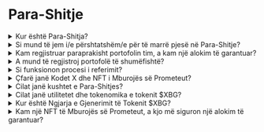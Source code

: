 # Para-Shitje

<details>

<summary>Kur është Para-Shitja?</summary>

Para-Shitja e $XBG është shansi i fundit për të blerë tokenat $XBG me kushte të zbritura para Ngjarjes së Gjenerimit të Tokenëve (TGE). Para-Shitja e $XBG do të mbahet në Mars 2024. Informacione të mëtejshme rreth datës, kushteve dhe detajeve do të publikohen së shpejti. Për të qëndruar të azhurnuar me lajmet e fundit, ndiqni XBorg në [X.](https://twitter.com/XBorgHQ)

</details>

<details>

<summary>Si mund të jem i/e përshtatshëm/e për të marrë pjesë në Para-Shitje?</summary>

Për të qenë i/e përshtatshëm/e për të marrë pjesë në Para-Shitje, duhet të kryeni procesin e KYC dhe të regjistroni paraprakisht adresën tuaj. Ne e vlerësojmë decentralizimin dhe privatësinë, por përputhja me juridiksionet përkatëse na kërkon të zbatohet një proces formal KYC.

Procesi i KYC do të ndodhë në www.presale.xborg.com, i lehtësuar nga ofruesi ynë i KYC, Onfido. Procesi i KYC do të hapet në Shkurt. Individët me email-e të regjistruara paraprakisht do të marrin një njoftim kur procesi i KYC të fillojë.

Ju lutemi vini re se disa juridiksione nuk mbështeten: Shtetet e Bashkuara, Kuba, Irani, Koreja e Veriut, Rusia, Siria, Rajonet e kontestuara të Ukrainës: Krimea, Donetsk dhe Luhansk, Bjellorusia, Burma (Mianmari), Republika Qendrore e Afrikës, Kongo, Rep. Dem. e Etiopisë, Hong Kongu, Iraku, Libani, Libia, Sudani, Venezuela, Jemeni, Zimbabve.

</details>

<details>

<summary>Kam regjistruar paraprakisht portofolin tim, a kam një alokim të garantuar?</summary>

Regjistrimi paraprak i portofolit nuk jep një alokim të garantuar për Para-Shitjen, pasi grumbullimi do të jetë i kufizuar. Kushtet e Para-Shitjes do të përcaktohen nga qeverisja e XBorg më 14 Shkurt.

</details>

<details>

<summary>A mund të regjistroj portofolë të shumëfishtë?</summary>

Ju mund të regjistroni portofolë të shumëfishtë, por për shkak të procesit të zbatuar të KYC, çdo individ lejohet të marrë pjesë vetëm me një adresë. Prandaj, nuk ka përfitim në regjistrimin e portofolëve të shumëfishtë.

</details>

<details>

<summary>Si funksionon procesi i referimit?</summary>

Kur një individ regjistron portofolin e tyre duke përdorur kodin tuaj të referimit, ju do të fitoni një kthim në para prej 5% mbi fondet që ata kanë angazhuar me sukses gjatë Para-Shitjes.

</details>

<details>

<summary>Çfarë janë Kodet X dhe NFT i Mburojës së Prometeut?</summary>

Regjistrimi paraprak i portofolit tuaj, blerja e një Kodi X, ose zotërimi i një NFT të Mburojës së Prometeut do t'ju japë të drejtë për zbritje në Para-Shitje.

Mburojat e Prometeut janë një koleksion prej 2,222 NFT-ve. 1,111 prej tyre do të hidhen në ajër për mbajtësit e Prometeut dhe 1,111 do të jenë për mintim falas në Shkurt. Ato japin nivelin më të lartë të zbritjes në Para-Shitje si dhe alokimet e Nivelit 6 në Platformën e Lansimit të XBorg, ekuivalent me mbajtjen e 5,000 $XBG.

Kodet X janë kode unike që shpërndahen në komunitetet partnere.

</details>

<details>

<summary>Cilat janë kushtet e Para-Shitjes?</summary>

Kushtet e Para-Shitjes do të përcaktohen nga qeverisja e XBorg, siç është rënë dakord në Snapshot, në [XIP #11.](https://snapshot.org/#/xborg.eth/proposal/0xace8e2b3c0d727cfada8a19279244148e8b17b449934072cc774a1adc1b37452) Këto kushte, që do të vendosen më 14 Shkurt, do të përfshijnë aspekte si:

* \- Vlerësimi
* \- Periudhat e mbajtjes/vendosjes
* \- Mekanizmi i shitjes (p.sh., ankandi holandez, Para-Shitje me çmim të fiksuar, etj.)

Kushtet zyrtare më pas do të komunikohen në një datë të mëvonshme, pas periudhës së votimit të qeverisjes.

</details>

<details>

<summary>Cilat janë utilitetet dhe tokenomika e tokenit $XBG?</summary>

Tokeni $XBG është tokeni nativ i ekosistemit XBorg. Utilitetet kryesore të tij janë:

* \- Pagesat 'tarifat
* \- Qeverisja
* \- Ndajtja e të ardhurave meritokratike
* \- Qasja e kufizuar
* \- Tokeni i gazit

Për të mësuar më shumë rreth tokenit $XBG, vizitoni faqen tonë të tokenit XBG në [website.](https://www.xborg.com/XBG)

</details>

<details>

<summary>Kur është Ngjarja e Gjenerimit të Tokenit $XBG?</summary>

Ngjarja e Gjenerimit të Tokenit $XBG është caktuar të ndodhë në javët e ardhshme pas Para-Shitjes së $XBG.

</details>

<details>

<summary>Kam një NFT të Mburojës së Prometeut, a kjo më siguron një alokim të garantuar?</summary>

Jo, edhe pse keni kushtet më të mira të mundshme dhe bonusin më të lartë, shitja është FCFS (i pari që vjen, i pari që shërbehet).

</details>